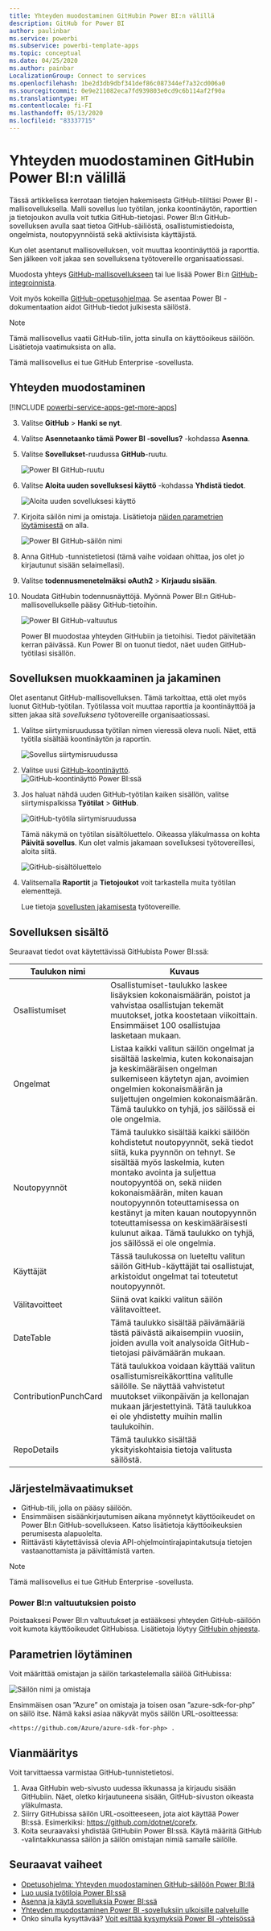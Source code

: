 ```yaml
---
title: Yhteyden muodostaminen GitHubin Power BI:n välillä
description: GitHub for Power BI
author: paulinbar
ms.service: powerbi
ms.subservice: powerbi-template-apps
ms.topic: conceptual
ms.date: 04/25/2020
ms.author: painbar
LocalizationGroup: Connect to services
ms.openlocfilehash: 1be2d3db9dbf341def86c087344ef7a32cd006a0
ms.sourcegitcommit: 0e9e211082eca7fd939803e0cd9c6b114af2f90a
ms.translationtype: HT
ms.contentlocale: fi-FI
ms.lasthandoff: 05/13/2020
ms.locfileid: "83337715"
---
```

# <a name="connect-to-github-with-power-bi"></a>Yhteyden muodostaminen GitHubin Power BI:n välillä
Tässä artikkelissa kerrotaan tietojen hakemisesta GitHub-tililtäsi Power BI -mallisovelluksella. Malli sovellus luo työtilan, jonka koontinäytön, raporttien ja tietojoukon avulla voit tutkia GitHub-tietojasi. Power BI:n GitHub-sovelluksen avulla saat tietoa GitHub-säiliöstä, osallistumistiedoista, ongelmista, noutopyynnöistä sekä aktiivisista käyttäjistä.

Kun olet asentanut mallisovelluksen, voit muuttaa koontinäyttöä ja raporttia. Sen jälkeen voit jakaa sen sovelluksena työtovereille organisaatiossasi.

Muodosta yhteys [GitHub-mallisovellukseen](https://app.powerbi.com/groups/me/getapps/services/pbi-contentpacks.pbiapps-github) tai lue lisää Power Bi:n [GitHub-integroinnista](https://powerbi.microsoft.com/integrations/github).

Voit myös kokeilla [GitHub-opetusohjelmaa](service-tutorial-connect-to-github.md). Se asentaa Power BI -dokumentaation aidot GitHub-tiedot julkisesta säilöstä.

>[!NOTE]
>Tämä mallisovellus vaatii GitHub-tilin, jotta sinulla on käyttöoikeus säilöön. Lisätietoja vaatimuksista on alla.
>
>Tämä mallisovellus ei tue GitHub Enterprise -sovellusta. 

## <a name="how-to-connect"></a>Yhteyden muodostaminen
[!INCLUDE [powerbi-service-apps-get-more-apps](../includes/powerbi-service-apps-get-more-apps.md)]
   
3. Valitse **GitHub** \> **Hanki se nyt**.
4. Valitse **Asennetaanko tämä Power BI -sovellus?** -kohdassa **Asenna**.
4. Valitse **Sovellukset**-ruudussa **GitHub**-ruutu.

    ![Power BI GitHub-ruutu](media/service-connect-to-github/power-bi-github-tile.png)

6. Valitse **Aloita uuden sovelluksesi käyttö** -kohdassa **Yhdistä tiedot**.

    ![Aloita uuden sovelluksesi käyttö](media/service-connect-to-zendesk/power-bi-new-app-connect-get-started.png)

5. Kirjoita säilön nimi ja omistaja. Lisätietoja [näiden parametrien löytämisestä](#FindingParams) on alla.
   
    ![Power BI GitHub-säilön nimi](media/service-tutorial-connect-to-github/power-bi-github-app-tutorial-connect.png)

5. Anna GitHub -tunnistetietosi (tämä vaihe voidaan ohittaa, jos olet jo kirjautunut sisään selaimellasi). 
6. Valitse **todennusmenetelmäksi** **oAuth2** \> **Kirjaudu sisään**. 
7. Noudata GitHubin todennusnäyttöjä. Myönnä Power BI:n GitHub-mallisovellukselle pääsy GitHub-tietoihin.
   
   ![Power BI GitHub-valtuutus](media/service-connect-to-github/github_authorize.png)
   
    Power BI muodostaa yhteyden GitHubiin ja tietoihisi.  Tiedot päivitetään kerran päivässä. Kun Power BI on tuonut tiedot, näet uuden GitHub-työtilasi sisällön.

## <a name="modify-and-distribute-your-app"></a>Sovelluksen muokkaaminen ja jakaminen

Olet asentanut GitHub-mallisovelluksen. Tämä tarkoittaa, että olet myös luonut GitHub-työtilan. Työtilassa voit muuttaa raporttia ja koontinäyttöä ja sitten jakaa sitä *sovelluksena* työtovereille organisaatiossasi. 

1. Valitse siirtymisruudussa työtilan nimen vieressä oleva nuoli. Näet, että työtila sisältää koontinäytön ja raportin.

    ![Sovellus siirtymisruudussa](media/service-tutorial-connect-to-github/power-bi-github-app-tutorial-left-nav-expanded.png)

8. Valitse uusi [GitHub-koontinäyttö](https://powerbi.microsoft.com/integrations/github).    
    ![GitHub-koontinäyttö Power BI:ssä](media/service-tutorial-connect-to-github/power-bi-github-app-tutorial-new-dashboard.png)

3. Jos haluat nähdä uuden GitHub-työtilan kaiken sisällön, valitse siirtymispalkissa **Työtilat** > **GitHub**.
 
   ![GitHub-työtila siirtymisruudussa](media/service-connect-to-github/power-bi-github-left-nav.png)

    Tämä näkymä on työtilan sisältöluettelo. Oikeassa yläkulmassa on kohta **Päivitä sovellus**. Kun olet valmis jakamaan sovelluksesi työtovereillesi, aloita siitä. 

    ![GitHub-sisältöluettelo](media/service-connect-to-github/power-bi-github-content-list.png)

2. Valitsemalla **Raportit** ja **Tietojoukot** voit tarkastella muita työtilan elementtejä.

    Lue tietoja [sovellusten jakamisesta](../collaborate-share/service-create-distribute-apps.md) työtovereille.

## <a name="whats-included-in-the-app"></a>Sovelluksen sisältö
Seuraavat tiedot ovat käytettävissä GitHubista Power BI:ssä:     

| Taulukon nimi | Kuvaus |
| --- | --- |
| Osallistumiset |Osallistumiset-taulukko laskee lisäyksien kokonaismäärän, poistot ja vahvistaa osallistujan tekemät muutokset, jotka koostetaan viikoittain. Ensimmäiset 100 osallistujaa lasketaan mukaan. |
| Ongelmat |Listaa kaikki valitun säilön ongelmat ja sisältää laskelmia, kuten kokonaisajan ja keskimääräisen ongelman sulkemiseen käytetyn ajan, avoimien ongelmien kokonaismäärän ja suljettujen ongelmien kokonaismäärän. Tämä taulukko on tyhjä, jos säilössä ei ole ongelmia. |
| Noutopyynnöt |Tämä taulukko sisältää kaikki säilöön kohdistetut noutopyynnöt, sekä tiedot siitä, kuka pyynnön on tehnyt. Se sisältää myös laskelmia, kuten montako avointa ja suljettua noutopyyntöä on, sekä niiden kokonaismäärän, miten kauan noutopyynnön toteuttamisessa on kestänyt ja miten kauan noutopyynnön toteuttamisessa on keskimääräisesti kulunut aikaa. Tämä taulukko on tyhjä, jos säilössä ei ole ongelmia. |
| Käyttäjät |Tässä taulukossa on lueteltu valitun säilön GitHub-käyttäjät tai osallistujat, arkistoidut ongelmat tai toteutetut noutopyynnöt. |
| Välitavoitteet |Siinä ovat kaikki valitun säilön välitavoitteet. |
| DateTable |Tämä taulukko sisältää päivämääriä tästä päivästä aikaisempiin vuosiin, joiden avulla voit analysoida GitHub-tietojasi päivämäärän mukaan. |
| ContributionPunchCard |Tätä taulukkoa voidaan käyttää valitun osallistumisreikäkorttina valitulle säilölle. Se näyttää vahvistetut muutokset viikonpäivän ja kellonajan mukaan järjestettyinä. Tätä taulukkoa ei ole yhdistetty muihin mallin taulukoihin. |
| RepoDetails |Tämä taulukko sisältää yksityiskohtaisia tietoja valitusta säilöstä. |

## <a name="system-requirements"></a>Järjestelmävaatimukset
* GitHub-tili, jolla on pääsy säilöön.  
* Ensimmäisen sisäänkirjautumisen aikana myönnetyt käyttöoikeudet on Power BI:n GitHub-sovellukseen. Katso lisätietoja käyttöoikeuksien perumisesta alapuolelta.  
* Riittävästi käytettävissä olevia API-ohjelmointirajapintakutsuja tietojen vastaanottamista ja päivittämistä varten.
>[!NOTE]
>Tämä mallisovellus ei tue GitHub Enterprise -sovellusta.

### <a name="de-authorize-power-bi"></a>Power BI:n valtuutuksien poisto
Poistaaksesi Power BI:n valtuutukset ja estääksesi yhteyden GitHub-säilöön voit kumota käyttöoikeudet GitHubissa. Lisätietoja löytyy [GitHubin ohjeesta](https://help.github.com/articles/keeping-your-ssh-keys-and-application-access-tokens-safe/#reviewing-your-authorized-applications-oauth).

<a name="FindingParams"></a>
## <a name="finding-parameters"></a>Parametrien löytäminen
Voit määrittää omistajan ja säilön tarkastelemalla säilöä GitHubissa:

![Säilön nimi ja omistaja](media/service-connect-to-github/github_ownerrepo.png)

Ensimmäisen osan ”Azure” on omistaja ja toisen osan ”azure-sdk-for-php” on säilö itse.  Nämä kaksi asiaa näkyvät myös säilön URL-osoitteessa:

    <https://github.com/Azure/azure-sdk-for-php> .

## <a name="troubleshooting"></a>Vianmääritys
Voit tarvittaessa varmistaa GitHub-tunnistetietosi.  

1. Avaa GitHubin web-sivusto uudessa ikkunassa ja kirjaudu sisään GitHubiin. Näet, oletko kirjautuneena sisään, GitHub-sivuston oikeasta yläkulmasta.    
2. Siirry GitHubissa säilön URL-osoitteeseen, jota aiot käyttää Power BI:ssä. Esimerkiksi: https://github.com/dotnet/corefx.  
3. Koita seuraavaksi yhdistää GitHubiin Power BI:ssä. Käytä määritä GitHub -valintaikkunassa säilön ja säilön omistajan nimiä samalle säilölle.  

## <a name="next-steps"></a>Seuraavat vaiheet

* [Opetusohjelma: Yhteyden muodostaminen GitHub-säilöön Power BI:llä](service-tutorial-connect-to-github.md)
* [Luo uusia työtiloja Power BI:ssä](../collaborate-share/service-create-the-new-workspaces.md)
* [Asenna ja käytä sovelluksia Power BI:ssä](../consumer/end-user-apps.md)
* [Yhteyden muodostaminen Power BI -sovelluksiin ulkoisille palveluille](service-connect-to-services.md)
* Onko sinulla kysyttävää? [Voit esittää kysymyksiä Power BI -yhteisössä](https://community.powerbi.com/)
